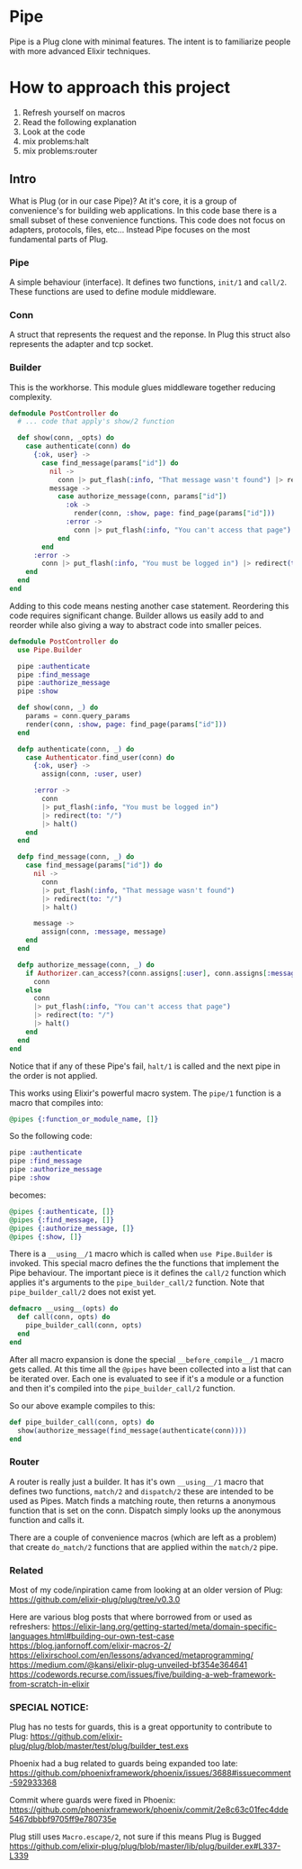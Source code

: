 # Pipe

Pipe is a Plug clone with minimal features. The intent is to familiarize people
with more advanced Elixir techniques.

# How to approach this project

1. Refresh yourself on macros
2. Read the following explanation
3. Look at the code
4. mix problems:halt
5. mix problems:router

## Intro

What is Plug (or in our case Pipe)? At it's core, it is a group of
convenience's for building web applications. In this code base there is a small
subset of these convenience functions. This code does not focus on adapters,
protocols, files, etc... Instead Pipe focuses on the most fundamental parts of
Plug.

### Pipe

A simple behaviour (interface). It defines two functions, `init/1` and `call/2`. These functions are used to define module middleware.

### Conn

A struct that represents the request and the reponse. In Plug this struct also
represents the adapter and tcp socket.

### Builder

This is the workhorse. This module glues middleware together reducing complexity.

```elixir
defmodule PostController do
  # ... code that apply's show/2 function

  def show(conn, _opts) do
    case authenticate(conn) do
      {:ok, user} ->
        case find_message(params["id"]) do
          nil ->
            conn |> put_flash(:info, "That message wasn't found") |> redirect(to: "/")
          message ->
            case authorize_message(conn, params["id"])
              :ok ->
                render(conn, :show, page: find_page(params["id"]))
              :error ->
                conn |> put_flash(:info, "You can't access that page") |> redirect(to: "/")
            end
        end
      :error ->
        conn |> put_flash(:info, "You must be logged in") |> redirect(to: "/")
    end
  end
end
```

Adding to this code means nesting another case statement. Reordering this code
requires significant change. Builder allows us easily add to and reorder while
also giving a way to abstract code into smaller peices.


```elixir
defmodule PostController do
  use Pipe.Builder

  pipe :authenticate
  pipe :find_message
  pipe :authorize_message
  pipe :show

  def show(conn, _) do
    params = conn.query_params
    render(conn, :show, page: find_page(params["id"]))
  end

  defp authenticate(conn, _) do
    case Authenticator.find_user(conn) do
      {:ok, user} ->
        assign(conn, :user, user)

      :error ->
        conn
        |> put_flash(:info, "You must be logged in")
        |> redirect(to: "/")
        |> halt()
    end
  end

  defp find_message(conn, _) do
    case find_message(params["id"]) do
      nil ->
        conn
        |> put_flash(:info, "That message wasn't found")
        |> redirect(to: "/")
        |> halt()

      message ->
        assign(conn, :message, message)
    end
  end

  defp authorize_message(conn, _) do
    if Authorizer.can_access?(conn.assigns[:user], conn.assigns[:message]) do
      conn
    else
      conn
      |> put_flash(:info, "You can't access that page")
      |> redirect(to: "/")
      |> halt()
    end
  end
end
```

Notice that if any of these Pipe's fail, `halt/1` is called and the next pipe
in the order is not applied.

This works using Elixir's powerful macro system. The `pipe/1` function is a macro that compiles into:

```elixir
@pipes {:function_or_module_name, []}
```

So the following code:

```elixir
pipe :authenticate
pipe :find_message
pipe :authorize_message
pipe :show
```

becomes:

```elixir
@pipes {:authenticate, []}
@pipes {:find_message, []}
@pipes {:authorize_message, []}
@pipes {:show, []}
```

There is a `__using__/1` macro which is called when `use Pipe.Builder` is
invoked. This special macro defines the the functions that implement the Pipe
behaviour. The important piece is it defines the `call/2` function which
applies it's arguments to the `pipe_builder_call/2` function. Note that
`pipe_builder_call/2` does not exist yet.

```elixir
defmacro __using__(opts) do
  def call(conn, opts) do
    pipe_builder_call(conn, opts)
  end
end
```

After all macro expansion is done the special `__before_compile__/1` macro gets
called. At this time all the `@pipes` have been collected into a list that can
be iterated over. Each one is evaluated to see if it's a module or a function
and then it's compiled into the `pipe_builder_call/2` function.

So our above example compiles to this:

```elixir
def pipe_builder_call(conn, opts) do
  show(authorize_message(find_message(authenticate(conn))))
end
```

### Router

A router is really just a builder. It has it's own `__using__/1` macro that
defines two functions, `match/2` and `dispatch/2` these are intended to be used
as Pipes. Match finds a matching route, then returns a anonymous function that
is set on the conn. Dispatch simply looks up the anonymous function and calls
it.

There are a couple of convenience macros (which are left as a problem) that
create `do_match/2` functions that are applied within the `match/2` pipe.



### Related
Most of my code/inpiration came from looking at an older version of Plug:
https://github.com/elixir-plug/plug/tree/v0.3.0

Here are various blog posts that where borrowed from or used as refreshers:
https://elixir-lang.org/getting-started/meta/domain-specific-languages.html#building-our-own-test-case
https://blog.janfornoff.com/elixir-macros-2/
https://elixirschool.com/en/lessons/advanced/metaprogramming/
https://medium.com/@kansi/elixir-plug-unveiled-bf354e364641
https://codewords.recurse.com/issues/five/building-a-web-framework-from-scratch-in-elixir

### SPECIAL NOTICE:
Plug has no tests for guards, this is a great opportunity to contribute to Plug:
https://github.com/elixir-plug/plug/blob/master/test/plug/builder_test.exs

Phoenix had a bug related to guards being expanded too late:
https://github.com/phoenixframework/phoenix/issues/3688#issuecomment-592933368

Commit where guards were fixed in Phoenix:
https://github.com/phoenixframework/phoenix/commit/2e8c63c01fec4dde5467dbbbf9705ff9e780735e

Plug still uses `Macro.escape/2`, not sure if this means Plug is Bugged
https://github.com/elixir-plug/plug/blob/master/lib/plug/builder.ex#L337-L339
